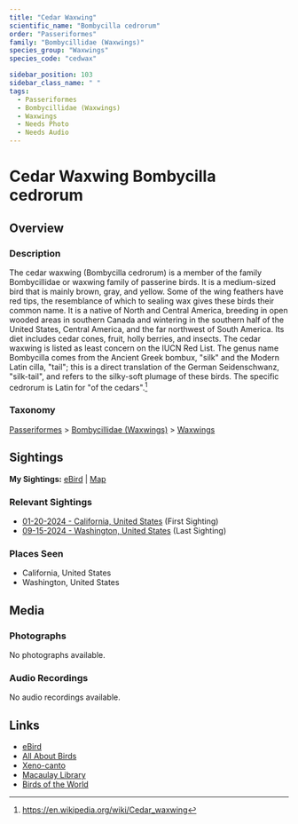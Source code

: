 ```yaml
---
title: "Cedar Waxwing"
scientific_name: "Bombycilla cedrorum"
order: "Passeriformes"
family: "Bombycillidae (Waxwings)"
species_group: "Waxwings"
species_code: "cedwax"

sidebar_position: 103
sidebar_class_name: " "
tags: 
  - Passeriformes
  - Bombycillidae (Waxwings)
  - Waxwings
  - Needs Photo
  - Needs Audio
---
```


# Cedar Waxwing <span className='sci_name'>Bombycilla cedrorum</span>

## Overview

### Description
The cedar waxwing (Bombycilla cedrorum) is a member of the family Bombycillidae or waxwing family of passerine birds. It is a medium-sized bird that is mainly brown, gray, and yellow. Some of the wing feathers have red tips, the resemblance of which to sealing wax gives these birds their common name. It is a native of North and Central America, breeding in open wooded areas in southern Canada and wintering in the southern half of the United States, Central America, and the far northwest of South America. Its diet includes cedar cones, fruit, holly berries, and insects. The cedar waxwing is listed as least concern on the IUCN Red List.
The genus name Bombycilla comes from the Ancient Greek bombux, "silk" and the Modern Latin cilla, "tail"; this is a direct translation of the German Seidenschwanz, "silk-tail", and refers to the silky-soft plumage of these birds. The specific cedrorum is Latin for "of the cedars".[^1]

[^1]: https://en.wikipedia.org/wiki/Cedar_waxwing

### Taxonomy
[Passeriformes](/tags/passeriformes) > [Bombycillidae (Waxwings)](/tags/bombycillidae-waxwings) > [Waxwings](/tags/waxwings)


## Sightings

**My Sightings:** [eBird](https://ebird.org/lifelist?r=world&time=life&spp=cedwax) | [Map](/map?species_code=cedwax)

### Relevant Sightings

* [01-20-2024 - California, United States](https://ebird.org/checklist/S159359046) (First Sighting)
* [09-15-2024 - Washington, United States](https://ebird.org/checklist/S195264549) (Last Sighting)

### Places Seen

* California, United States
* Washington, United States



## Media
### Photographs
No photographs available.

### Audio Recordings
No audio recordings available.

## Links
* [eBird](https://ebird.org/species/cedwax) 
* [All About Birds](https://www.allaboutbirds.org/guide/cedwax) 
* [Xeno-canto](https://www.xeno-canto.org/species/bombycilla-cedrorum) 
* [Macaulay Library](https://search.macaulaylibrary.org/catalog?taxonCode=cedwax&sort=rating_rank_desc)
* [Birds of the World](https://birdsoftheworld.org/bow/species/cedwax)
